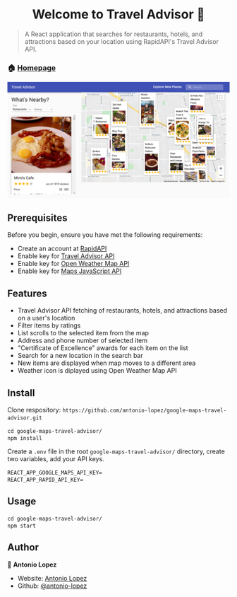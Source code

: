 <h1 align="center">Welcome to Travel Advisor 👋</h1>
<p>
</p>

> A React application that searches for restaurants, hotels, and attractions based on your location using RapidAPI's Travel Advisor API.

### 🏠 [Homepage](https://antonio-netflix-clone.netlify.app/)

![screenshot](/uploads/travel_advisor_screenshot.png?raw=true)

## Prerequisites

Before you begin, ensure you have met the following requirements:

- Create an account at [RapidAPI](https://rapidapi.com/hub)
- Enable key for [Travel Advisor API](https://rapidapi.com/apidojo/api/travel-advisor/)
- Enable key for [Open Weather Map API](https://rapidapi.com/community/api/open-weather-map/)
- Enable key for [Maps JavaScript API ](https://developers.google.com/maps/documentation/javascript/get-api-key)

## Features

- Travel Advisor API fetching of restaurants, hotels, and attractions based on a user's location
- Filter items by ratings
- List scrolls to the selected item from the map
- Address and phone number of selected item
- "Certificate of Excellence" awards for each item on the list
- Search for a new location in the search bar
- New items are displayed when map moves to a different area
- Weather icon is diplayed using Open Weather Map API

## Install

Clone respository: `https://github.com/antonio-lopez/google-maps-travel-advisor.git`

```
cd google-maps-travel-advisor/
npm install
```

Create a `.env` file in the root `google-maps-travel-advisor/` directory, create two variables, add your API keys.

```
REACT_APP_GOOGLE_MAPS_API_KEY=
REACT_APP_RAPID_API_KEY=
```

## Usage

```
cd google-maps-travel-advisor/
npm start
```

## Author

👤 **Antonio Lopez**

- Website: [Antonio Lopez](https://www.antoniolopez.me/)
- Github: [@antonio-lopez](https://github.com/antonio-lopez)
